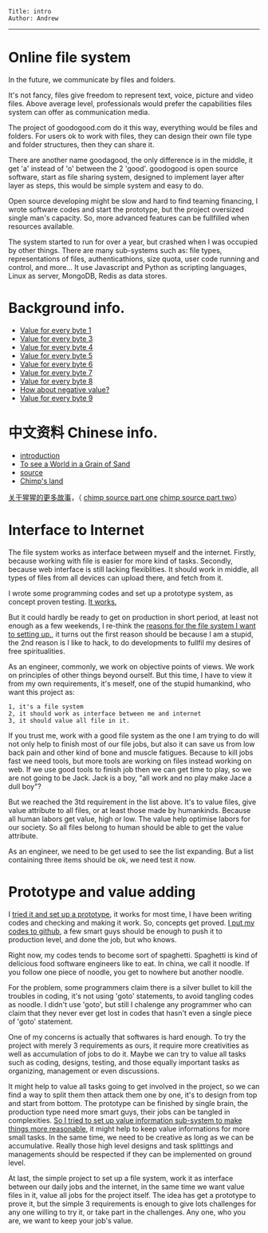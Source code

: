 
    Title: intro
    Author: Andrew


<hr />

# Online file system

In the future, we communicate by files and folders.

It's not fancy, files give freedom to represent text, voice,
picture and video files. Above average level, professionals would prefer the
capabilities files system can offer as communication media.

The project of goodogood.com do it this way, everything would be files and
folders. For users ok to work with files, they  can design their own file type
and folder structures, then they can share it.

There are another name goodagood, the only difference is in the
middle, it get 'a' instead of 'o' between the 2 'good'.
goodogood is open source software, start as file sharing system, designed to implement layer after
layer as steps, this would be simple system and easy to do.

Open source developing might be slow and hard to find teaming financing,
I wrote  software codes and start the prototype, but the project oversized single
man's capacity.
So, more advanced features can be fullfilled when resources available.

The system started to run for over a year, but crashed when I was 
occupied by other things. There are many sub-systems such as: file
types, representations of files, authenticathions, size quota, user code
running and control, and more...
It use Javascript and Python as scripting languages, Linux as server,
MongoDB, Redis as data stores.


# Background info.


- [Value for every byte 1](/md/md.files/byte-value.md.html)
- [Value for every byte 3](/md/md.files/code-value.md.html)
- [Value for every byte 4](/md/md.files/intro.md.html)
- [Value for every byte 5](/md/md.files/negative.md.html)
- [Value for every byte 6](/md/md.files/reasons.md.html)
- [Value for every byte 7](/md/md.files/start.md.html)
- [Value for every byte 8](/md/md.files/test24.md.html)
- [How about negative value?](/md/md.files/clean-claim.md.html)
- [Value for every byte 9](/md/md.files/value.md.html)


# 中文资料 Chinese info.


- [introduction](/md/md.files/cn/intro.md.html)
- [To see a World in a Grain of Sand](/md/md.files/cn/sand.markdown.html)
- [source](/md/md.files/cn/sand.markdown.html)
- [Chimp's land](/md/md.files/cn/chimp1.md.html)

[关于猩猩的更多故事](/md/md.files/cn/chimp1.md.html)，（
<a href="https://github.com/goodagood/story/blob/master/chimpsland/001.txt"
target="_blank"> chimp source part one</a>
<a href="https://github.com/goodagood/story/blob/master/chimpsland/002.txt"
target="_blank"> chimp source part two</a>）


# Interface to Internet

The file system works as interface between myself and the
internet.  Firstly, because working with file is easier for more kind of
tasks.  Secondly, because web interface is still lacking flexiblities.  It
should work in middle, all types of files from all devices can upload there,
and fetch from it.

I wrote some programming codes and set up a prototype system, as concept
proven testing.  [It works.](http://www.goodogood.me)

But it could hardly be ready to get on production in short period, at
least not enough as a few weekends, I re-think the [reasons for the file
system I want to setting up.](./reason.md), it turns out the first reason
should be because I am a stupid, the 2nd reason is I like to hack, to do
developments to fullfil my desires of free spiritualities.

As an engineer, commonly, we work on objective points of views.  We work on
principles of other things beyond ourself.  But this time, I have to view it
from my own requirements, it's meself, one of the stupid humankind, who want
this project as:

    1, it's a file system
    2, it should work as interface between me and internet
    3, it should value all file in it.

If you trust me, work with a good file system as the one I am trying to do
will not only help to finish most of our file jobs, but also it can save us
from low back pain and other kind of bone and muscle fatigues.  Because to
kill jobs fast we need tools, but more tools are working on files instead
working on web.  If we use good tools to finish job then we can get time to
play, so we are not going to be Jack.  Jack is a boy, "all work and no
play make Jace a dull boy"?

But we reached the 3td requirement in the list above.  It's to
value files, give value attribute to all files, or at least those made by
humankinds.  Because all human labors get value, high or low.  The value help
optimise labors for our society.  So all files belong to human should be able
to get the value attribute.

As an engineer, we need to be get used to see the list expanding.  But a list
containing three items should be ok, we need test it now.


# Prototype and value adding

I [tried it and set up a prototype](http://www.goodogood.me/), it works for
most time,  I have been writing codes and checking and making it work.  So,
concepts get proved.  [I put my codes to
github](https://github.com/goodagood/gg.git), a few smart guys should be
enough to push it to production level, and done the job, but who knows.

Right now, my codes tends to become sort of spaghetti.  Spaghetti is kind of
delicious food software engineers like to eat.  In china, we call it noodle.
If you follow one piece of noodle, you get to nowhere but another noodle.

For the problem, some programmers claim there is a silver bullet to kill the
troubles in coding, it's not using 'goto' statements, to avoid tangling codes
as noodle.  I didn't use 'goto', but still I chalenge any programmer who can
claim that they never ever get lost in codes that hasn't even a single piece
of 'goto' statement.

One of my concerns is actually that softwares is hard enough.  To try the
project with merely 3 requirements as ours, it require more creativities as
well as accumulation of jobs to do it.  Maybe we can try to value all tasks
such as coding, designs, testing, and those equally important tasks as
organizing, management or even discussions.

It might help to value all tasks going to get involved in the project, so we
can find a way to split them then attack them one by one, it's to design from
top and start from bottom.  The prototype can be finished by single brain, the
production type need more smart guys, their jobs can be tangled in
complexities.  [So I tried to set up value information sub-system to make
things more reasonable](./byte-value.md), it might help to keep value
informations for more small tasks.  In the same time, we need to be creative
as long as we can be accumulative.  Really those high level designs and task
splittings and managements should be respected if they can be implemented on
ground level.

At last, the simple project to set up a file system, work it as interface
between our daily jobs and the internet, in the same time we want value files
in it, value all jobs for the project itself.  The idea has get a prototype to
prove it, but the simple 3 requirements is enough to give lots challenges for
any one willing to try it, or take part in the challenges.  Any one, who you
are, we want to keep your job's value.


<!--
2015 1223 14:04pm
vim: set ft=markdown tw=78:
-->
